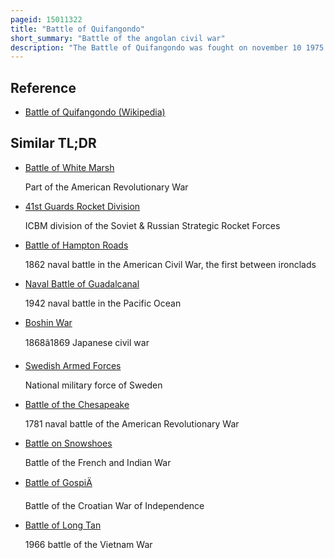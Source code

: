 ```yaml
---
pageid: 15011322
title: "Battle of Quifangondo"
short_summary: "Battle of the angolan civil war"
description: "The Battle of Quifangondo was fought on november 10 1975 near the strategic Settlement of quifangondo Luanda Province between the People's armed Forces of Liberation of Angola armed Wing of the People's Movement for the. The Engagement was notable for marking the first major Deployment of Rocket Artillery in the Angolan Civil War, as well as the last serious Attempt by Elna Forces to seize Luanda, the Angolan Capital. It occurred on the last Day of Portuguese Colonial Rule in the Country, which formally received Independence only Hours after the Fighting."
---
```


## Reference

- [Battle of Quifangondo (Wikipedia)](https://en.wikipedia.org/?curid=15011322)

## Similar TL;DR

- [Battle of White Marsh](/tldr/en/battle-of-white-marsh)

  Part of the American Revolutionary War

- [41st Guards Rocket Division](/tldr/en/41st-guards-rocket-division)

  ICBM division of the Soviet & Russian Strategic Rocket Forces

- [Battle of Hampton Roads](/tldr/en/battle-of-hampton-roads)

  1862 naval battle in the American Civil War, the first between ironclads

- [Naval Battle of Guadalcanal](/tldr/en/naval-battle-of-guadalcanal)

  1942 naval battle in the Pacific Ocean

- [Boshin War](/tldr/en/boshin-war)

  1868â1869 Japanese civil war

- [Swedish Armed Forces](/tldr/en/swedish-armed-forces)

  National military force of Sweden

- [Battle of the Chesapeake](/tldr/en/battle-of-the-chesapeake)

  1781 naval battle of the American Revolutionary War

- [Battle on Snowshoes](/tldr/en/battle-on-snowshoes)

  Battle of the French and Indian War

- [Battle of GospiÄ](/tldr/en/battle-of-gospic)

  Battle of the Croatian War of Independence

- [Battle of Long Tan](/tldr/en/battle-of-long-tan)

  1966 battle of the Vietnam War
